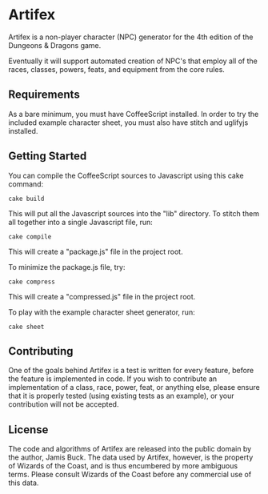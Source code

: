 Artifex
=======

Artifex is a non-player character (NPC) generator for the 4th edition of
the Dungeons & Dragons game.

Eventually it will support automated creation of NPC's that employ all of
the races, classes, powers, feats, and equipment from the core rules.

Requirements
------------

As a bare minimum, you must have CoffeeScript installed. In order to try the
included example character sheet, you must also have stitch and uglifyjs
installed.

Getting Started
---------------

You can compile the CoffeeScript sources to Javascript using this cake
command:

    cake build

This will put all the Javascript sources into the "lib" directory. To stitch
them all together into a single Javascript file, run:

    cake compile

This will create a "package.js" file in the project root.

To minimize the package.js file, try:

    cake compress

This will create a "compressed.js" file in the project root.

To play with the example character sheet generator, run:

    cake sheet

Contributing
------------

One of the goals behind Artifex is a test is written for every feature,
before the feature is implemented in code. If you wish to contribute an
implementation of a class, race, power, feat, or anything else, please
ensure that it is properly tested (using existing tests as an example),
or your contribution will not be accepted.

License
-------

The code and algorithms of Artifex are released into the public domain by
the author, Jamis Buck. The data used by Artifex, however, is the property
of Wizards of the Coast, and is thus encumbered by more ambiguous terms.
Please consult Wizards of the Coast before any commercial use of this data.
